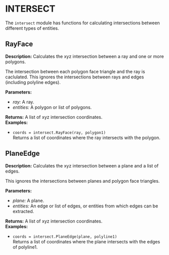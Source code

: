 # INTERSECT  
  
The `intersect` module has functions for calculating intersections between different types of entities.  
  
  
## RayFace  
  
  
**Description:** Calculates the xyz intersection between a ray and one or more polygons.


The intersection between each polygon face triangle and the ray is caclulated.
This ignores the intersections between rays and edges (including polyline edges).

  
  
**Parameters:**  
  * *ray:* A ray.  
  * *entities:* A polygon or list of polygons.  
  
**Returns:** A list of xyz intersection coordinates.  
**Examples:**  
  * `coords = intersect.RayFace(ray, polygon1)`  
    Returns a list of coordinates where the ray intersects with the polygon.
  
  
  
## PlaneEdge  
  
  
**Description:** Calculates the xyz intersection between a plane and a list of edges.


This ignores the intersections between planes and polygon face triangles.

  
  
**Parameters:**  
  * *plane:* A plane.  
  * *entities:* An edge or list of edges, or entities from which edges can be extracted.  
  
**Returns:** A list of xyz intersection coordinates.  
**Examples:**  
  * `coords = intersect.PlaneEdge(plane, polyline1)`  
    Returns a list of coordinates where the plane intersects with the edges of polyline1.
  
  
  
